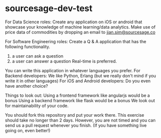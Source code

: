 # sourcesage-dev-test

For Data Science roles:
Create any application on iOS or android that showcase your knowledge of machine learning/data analytics.
Make use of price data of commodities by dropping an email to jian.sim@sourcesage.co

For Software Engineering roles:
Create a Q & A application that has the following functionality.
1. a user can ask a question
2. a user can answer a question
Real-time is preferred.

You can write this application in whatever languages you prefer.
For Backend developers: We like Python, Erlang (but we really don't mind if you write it in other languages)
For iOS and Android developers: Do you even have another choice?

Things to look out:
Using a frontend framework like angularjs would be a bonus
Using a backend framework like flask would be a bonus
We look out for maintainability of your code. 

You should fork this repository and put your work there. 
This exercise should take no longer than 2 days. However, you are not timed
and you can send us a pull request whenever you finish. (If you have something 
live going on, even better!)
